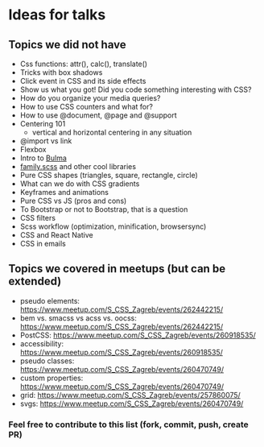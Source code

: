 # Ideas for talks

## Topics we did not have
* Css functions: attr(), calc(), translate()
* Tricks with box shadows
* Click event in CSS and its side effects
* Show us what you got! Did you code something interesting with CSS?
* How do you organize your media queries?
* How to use CSS counters and what for?
* How to use @document, @page and @support
* Centering 101
  * vertical and horizontal centering in any situation
* @import vs link
* Flexbox
* Intro to [Bulma](https://bulma.io/)
* [family.scss](https://lukyvj.github.io/family.scss/) and other cool libraries
* Pure CSS shapes (triangles, square, rectangle, circle)
* What can we do with CSS gradients
* Keyframes and animations
* Pure CSS vs JS (pros and cons)
* To Bootstrap or not to Bootstrap, that is a question
* CSS filters
* Scss workflow (optimization, minification, browsersync)
* CSS and React Native
* CSS in emails 

## Topics we covered in meetups (but can be extended)
* pseudo elements: https://www.meetup.com/S_CSS_Zagreb/events/262442215/
* bem vs. smacss vs acss vs. oocss: https://www.meetup.com/S_CSS_Zagreb/events/262442215/
* PostCSS: https://www.meetup.com/S_CSS_Zagreb/events/260918535/
* accessibility: https://www.meetup.com/S_CSS_Zagreb/events/260918535/
* pseudo classes: https://www.meetup.com/S_CSS_Zagreb/events/260470749/
* custom properties: https://www.meetup.com/S_CSS_Zagreb/events/260470749/
* grid: https://www.meetup.com/S_CSS_Zagreb/events/257860075/
* svgs: https://www.meetup.com/S_CSS_Zagreb/events/260470749/

### Feel free to contribute to this list (fork, commit, push, create PR)
